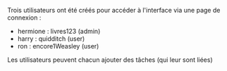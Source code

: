 Trois utilisateurs ont été créés pour accéder à l'interface via une page de connexion :
- hermione : livres123 (admin)
- harry : quidditch (user)
- ron : encore1Weasley (user)

Les utilisateurs peuvent chacun ajouter des tâches (qui leur sont liées)